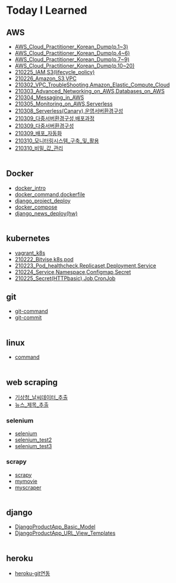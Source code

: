 # Today I Learned

## AWS
- [AWS_Cloud_Practitioner_Korean_Dump(p.1~3)](AWS/AWS_Cloud_Practitioner_Korean_Dump(p.1~3).md)
- [AWS_Cloud_Practitioner_Korean_Dump(p.4~6)](AWS/AWS_Cloud_Practitioner_Korean_Dump(p.4~6).md)
- [AWS_Cloud_Practitioner_Korean_Dump(p.7~9)](AWS/AWS_Cloud_Practitioner_Korean_Dump(p.7~9).md)
- [AWS_Cloud_Practitioner_Korean_Dump(p.10~20)](AWS/AWS_Cloud_Practitioner_Korean_Dump(p.10~20).md)
- [210225_IAM,S3(lifecycle_policy)](AWS/210225_IAM,S3(lifecycle_policy).md)
- [210226_Amazon_S3,VPC](AWS/210226_Amazon_S3,VPC.md)
- [210302_VPC_TroubleShooting,Amazon_Elastic_Compute_Cloud](AWS/210302_VPC_TroubleShooting,Amazon_Elastic_Compute_Cloud.md)
- [210303_Advanced_Networking_on_AWS,Databases_on_AWS](AWS/210303_Advanced_Networking_on_AWS,Databases_on_AWS.md)
- [210304_Messaging_in_AWS](AWS/210304_Messaging_in_AWS.md)
- [210305_Monitoring_on_AWS,Serverless](AWS/210305_Monitoring_on_AWS,Serverless.md)
- [210308_Serverless(Canary),운영서버환경구성](AWS/210308_Serverless(Canary),운영서버환경구성.md)
- [210309_다중서버환경구성,배포과정](AWS/210309_다중서버환경구성,배포과정.md)
- [210309_다중서버환경구성](AWS/210309_다중서버환경구성.md)
- [210309_배포_자동화](AWS/210309_배포_자동화.md)
- [210310_모니터링시스템_구축_및_활용](AWS/210310_모니터링시스템_구축_및_활용.md)
- [210310_비밀_값_관리](AWS/210310_비밀_값_관리.md)
<br/><br/>

## Docker
- [docker_intro](Docker/docker_intro.md)
- [docker_command,dockerfile](Docker/docker_command,dockerfile.md)
- [django_project_deploy](Docker/django_project_deploy.md)
- [docker_compose](Docker/docker_compose.md)
- [django_news_deploy(hw)](Docker/django_news_deploy(hw).md)
  <br/><br/>

## kubernetes
- [vagrant_k8s](kubernetes/vagrant_k8s.md)
- [210222_Bitvise,k8s,pod](kubernetes/210222_Bitvise,k8s,pod.md)
- [210223_Pod_healthcheck,Replicaset,Deployment,Service](kubernetes/210223_Pod_healthcheck,Replicaset,Deployment,Service.md)
- [210224_Service,Namespace,Configmap,Secret](kubernetes/210224_Service,Namespace,Configmap,Secret.md)
- [210225_Secret(HTTPbasic),Job,CronJob](kubernetes/210225_Secret(HTTPbasic),Job,CronJob.md)

## git
- [git-command](git/git-command.md)
- [git-commit](git/git-commit.md)
<br/><br/>


## linux
- [command](linux/command.md)
<br/><br/>


## web scraping
- [기상청_날씨데이터_추출](https://github.com/mementohaeri/TIL/blob/master/web_scrapnig/기상청_날씨데이터_추출.ipynb)
- [뉴스_제목_추출](https://github.com/mementohaeri/TIL/blob/master/web_scrapnig/뉴스_제목_추출.ipynb)
### selenium
- [selenium](web_scrapnig/selenium/selenium.md)
- [selenium_test2](web_scrapnig/selenium/selenium_test2.py)
- [selenium_test3](web_scrapnig/selenium/selenium_test3.py)
### scrapy
- [scrapy](web_scrapnig/scrapy/scrapy.md)
- [mymovie](web_scrapnig/scrapy/mymovie)
- [myscraper](web_scrapnig/scrapy/myscraper)
  <br/><br/>


## django
- [DjangoProductApp_Basic_Model](django/DjangoProductApp_Basic_Model.md)
- [DjangoProductApp_URL_View_Templates](django/DjangoProductApp_URL_View_Templates.md)
<br/><br/>

## heroku
- [heroku-git연동](heroku/heroku-git연동.md)

<br/>
